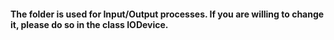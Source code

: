 #### The folder is used for Input/Output processes. If you are willing to change it, please do so in the class IODevice.